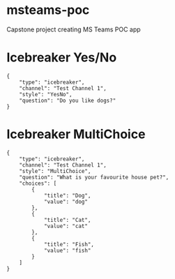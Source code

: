 # msteams-poc
Capstone project creating MS Teams POC app


# Icebreaker Yes/No
    {
        "type": "icebreaker",
        "channel": "Test Channel 1",
        "style": "YesNo",
        "question": "Do you like dogs?"
    }

# Icebreaker MultiChoice
    {
        "type": "icebreaker",
        "channel": "Test Channel 1",
        "style": "MultiChoice",
        "question": "What is your favourite house pet?",
        "choices": [
            {
                "title": "Dog",
                "value": "dog"
            },
            {
                "title": "Cat",
                "value": "cat"
            },
            {
                "title": "Fish",
                "value": "fish"
            }
        ]
    }